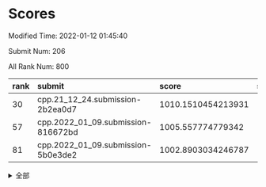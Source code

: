# Scores

Modified Time: 2022-01-12 01:45:40

Submit Num: 206

All Rank Num: 800

| rank |               submit               |       score        |       sigma        | pk_num |
| :--- | :--------------------------------- | :----------------- | :----------------- | :----- |
| 30   | cpp.21_12_24.submission-2b2ea0d7   | 1010.1510454213931 | 1.942276616991037  | 13     |
| 57   | cpp.2022_01_09.submission-816672bd | 1005.557774779342  | 1.5972937506243758 | 15     |
| 81   | cpp.2022_01_09.submission-5b0e3de2 | 1002.8903034246787 | 1.7705486493997467 | 11     |


<details>
<summary>全部</summary>

| rank |                 submit                 |       score        |       sigma        | pk_num |
| :--- | :------------------------------------- | :----------------- | :----------------- | :----- |
| 1    | gobigger.level_3.submission_level_3_36 | 1019.6774805468424 | 2.908492755049858  | 12     |
| 2    | gobigger.level_3.submission_level_3_1  | 1014.1961402378538 | 1.8302276489826752 | 15     |
| 3    | gobigger.level_3.submission_level_3_28 | 1013.8840895241976 | 2.0824285625308296 | 15     |
| 4    | gobigger.level_3.submission_level_3_29 | 1013.8478394856116 | 1.945375796937391  | 16     |
| 5    | gobigger.level_3.submission_level_3_14 | 1013.3056451932417 | 2.0214330238820337 | 15     |
| 6    | gobigger.level_3.submission_level_3_44 | 1013.202944981961  | 2.004838513515253  | 14     |
| 7    | gobigger.level_3.submission_level_3_35 | 1013.094975925284  | 1.7140950514576574 | 16     |
| 8    | gobigger.level_3.submission_level_3_18 | 1012.8444545342828 | 1.6556957157508398 | 16     |
| 9    | gobigger.level_3.submission_level_3_2  | 1012.6807019938086 | 1.8629425131052995 | 14     |
| 10   | gobigger.level_3.submission_level_3_45 | 1012.3273963759048 | 1.9000813532491156 | 15     |
| 11   | gobigger.level_3.submission_level_3_26 | 1012.3166326311541 | 1.8934506803020026 | 13     |
| 12   | gobigger.level_3.submission_level_3_22 | 1012.3119186132606 | 1.6692786942985796 | 16     |
| 13   | gobigger.level_3.submission_level_3_4  | 1012.2114705377744 | 1.9435769371044174 | 13     |
| 14   | gobigger.level_3.submission_level_3_27 | 1011.7762606499284 | 1.7986770391774063 | 16     |
| 15   | gobigger.level_3.submission_level_3_12 | 1011.7084434635415 | 1.8467552722523353 | 15     |
| 16   | gobigger.level_3.submission_level_3_25 | 1011.6271336831655 | 1.8461150896257816 | 17     |
| 17   | gobigger.level_3.submission_level_3_0  | 1011.5265828759028 | 1.528074224311982  | 18     |
| 18   | gobigger.level_3.submission_level_3_7  | 1011.4821367366693 | 2.014385610811841  | 14     |
| 19   | gobigger.level_3.submission_level_3_38 | 1011.3821834867639 | 1.856608842347373  | 14     |
| 20   | gobigger.level_3.submission_level_3_40 | 1011.2205273427807 | 1.5132741369470624 | 16     |
| 21   | gobigger.level_3.submission_level_3_37 | 1011.2066339079403 | 1.8220379602214019 | 15     |
| 22   | gobigger.level_3.submission_level_3_15 | 1011.1164555997159 | 1.7963815292669076 | 15     |
| 23   | gobigger.level_3.submission_level_3_32 | 1011.0281398486293 | 1.6622163685816065 | 15     |
| 24   | gobigger.level_3.submission_level_3_46 | 1010.9692152702715 | 1.554919686783221  | 18     |
| 25   | gobigger.level_3.submission_level_3_21 | 1010.9691563484308 | 1.7980423134069228 | 14     |
| 26   | gobigger.level_3.submission_level_3_47 | 1010.8747226849832 | 1.709694787444717  | 15     |
| 27   | gobigger.level_3.submission_level_3_11 | 1010.6476220511113 | 1.7433010519477274 | 15     |
| 28   | gobigger.level_3.submission_level_3_6  | 1010.3809611284165 | 1.5085923271709374 | 19     |
| 29   | gobigger.level_3.submission_level_3_19 | 1010.2460217057578 | 1.718591832373842  | 16     |
| 30   | cpp.21_12_24.submission-2b2ea0d7       | 1010.1510454213931 | 1.942276616991037  | 13     |
| 31   | gobigger.level_3.submission_level_3_34 | 1010.1143707223123 | 2.104487061523266  | 12     |
| 32   | gobigger.level_3.submission_level_3_17 | 1010.0452393157999 | 1.7423217338105332 | 15     |
| 33   | gobigger.level_3.submission_level_3_8  | 1010.0194001196643 | 1.8123686625635091 | 14     |
| 34   | gobigger.level_3.submission_level_3_3  | 1009.9512891984184 | 1.7693495575353448 | 17     |
| 35   | gobigger.level_3.submission_level_3_13 | 1009.738701309121  | 1.7731856876574033 | 15     |
| 36   | gobigger.level_3.submission_level_3_20 | 1009.6269854564099 | 1.7016880300918327 | 14     |
| 37   | gobigger.level_3.submission_level_3_23 | 1009.4802516151374 | 1.9266389232363705 | 14     |
| 38   | gobigger.level_3.submission_level_3_5  | 1009.4214464909859 | 1.6818782373099526 | 15     |
| 39   | gobigger.level_3.submission_level_3_41 | 1008.8799997162262 | 1.7379227560637829 | 14     |
| 40   | gobigger.level_3.submission_level_3_31 | 1008.8795981085871 | 1.6859846966769567 | 19     |
| 41   | gobigger.level_3.submission_level_3_42 | 1008.8311089359181 | 1.617150834875789  | 16     |
| 42   | gobigger.level_3.submission_level_3_30 | 1008.8258435797367 | 1.7280525752546947 | 15     |
| 43   | gobigger.level_3.submission_level_3_48 | 1008.7201556278532 | 1.7639969314437673 | 14     |
| 44   | gobigger.level_3.submission_level_3_10 | 1008.6896601941237 | 1.6037856798772299 | 16     |
| 45   | gobigger.level_3.submission_level_3_49 | 1008.5753126742705 | 1.448742775089609  | 18     |
| 46   | gobigger.level_3.submission_level_3_16 | 1008.4699007354166 | 1.6984176266284539 | 15     |
| 47   | gobigger.level_3.submission_level_3_9  | 1008.1544624488438 | 1.8380568867855942 | 14     |
| 48   | gobigger.level_3.submission_level_3_24 | 1008.0531436925377 | 1.8683282887792583 | 17     |
| 49   | gobigger.level_3.submission_level_3_43 | 1007.8070438021094 | 1.5785029325937125 | 16     |
| 50   | gobigger.level_3.submission_level_3_33 | 1007.7288169924192 | 1.606888287922296  | 14     |
| 51   | gobigger.level_1.submission_level_1_35 | 1007.581773930447  | 1.843931044876818  | 13     |
| 52   | gobigger.level_3.submission_level_3_39 | 1006.6755265018375 | 1.4170716631182785 | 21     |
| 53   | gobigger.level_1.submission_level_1_27 | 1006.4600688277924 | 1.7516930646336502 | 13     |
| 54   | gobigger.level_1.submission_level_1_9  | 1006.3761622585782 | 1.4734376735758612 | 18     |
| 55   | gobigger.level_1.submission_level_1_13 | 1006.0687479769215 | 1.5710500588861245 | 13     |
| 56   | gobigger.jsonzb.submission_level_4_0   | 1005.6201764424688 | 1.52748109960447   | 14     |
| 57   | cpp.2022_01_09.submission-816672bd     | 1005.557774779342  | 1.5972937506243758 | 15     |
| 58   | gobigger.level_1.submission_level_1_25 | 1005.1579566576598 | 1.5774728741309223 | 15     |
| 59   | gobigger.level_1.submission_level_1_30 | 1005.1548829433239 | 1.6275700408739542 | 14     |
| 60   | gobigger.level_1.submission_level_1_44 | 1005.0666290807178 | 1.601427650660049  | 17     |
| 61   | gobigger.level_1.submission_level_1_42 | 1004.949560240974  | 1.496103717666821  | 14     |
| 62   | gobigger.level_1.submission_level_1_41 | 1004.7857473257988 | 1.670068409120617  | 12     |
| 63   | gobigger.level_1.submission_level_1_47 | 1004.7222374495939 | 1.7737146276797944 | 14     |
| 64   | gobigger.level_1.submission_level_1_8  | 1004.6341195761648 | 1.5637044122191637 | 16     |
| 65   | gobigger.level_1.submission_level_1_29 | 1004.5553010554247 | 1.5148246142113835 | 17     |
| 66   | gobigger.level_1.submission_level_1_2  | 1004.3854448004673 | 1.5599865156797195 | 16     |
| 67   | gobigger.level_1.submission_level_1_45 | 1004.3520659619435 | 1.4957715195427346 | 16     |
| 68   | gobigger.level_1.submission_level_1_21 | 1004.3406420929576 | 1.401820578341569  | 21     |
| 69   | gobigger.level_1.submission_level_1_16 | 1004.3325433092541 | 1.5625575997576635 | 14     |
| 70   | gobigger.level_1.submission_level_1_6  | 1004.1072952067074 | 1.4044622443298187 | 20     |
| 71   | gobigger.level_1.submission_level_1_39 | 1004.1008413595441 | 1.4706920946426683 | 17     |
| 72   | gobigger.level_1.submission_level_1_4  | 1004.0526261599733 | 1.3918404766070012 | 19     |
| 73   | gobigger.level_1.submission_level_1_5  | 1004.039869118834  | 1.5591465859065907 | 16     |
| 74   | gobigger.level_1.submission_level_1_26 | 1004.028467893957  | 1.8428474851166083 | 12     |
| 75   | gobigger.level_1.submission_level_1_43 | 1003.9377715696418 | 1.4267476098588912 | 17     |
| 76   | gobigger.level_1.submission_level_1_1  | 1003.7626103324554 | 1.8209155122582708 | 13     |
| 77   | gobigger.level_1.submission_level_1_18 | 1003.3868589694015 | 1.5768887424605025 | 15     |
| 78   | gobigger.level_1.submission_level_1_14 | 1003.3107657965575 | 1.662084567706262  | 13     |
| 79   | gobigger.level_1.submission_level_1_31 | 1003.1719078631015 | 1.4891948581997279 | 16     |
| 80   | gobigger.level_1.submission_level_1_36 | 1003.1654823381011 | 1.5632215553637205 | 16     |
| 81   | cpp.2022_01_09.submission-5b0e3de2     | 1002.8903034246787 | 1.7705486493997467 | 11     |
| 82   | gobigger.level_1.submission_level_1_15 | 1002.8849588968706 | 1.4532515774776635 | 17     |
| 83   | gobigger.level_1.submission_level_1_20 | 1002.8785251623526 | 1.4644385887317468 | 14     |
| 84   | gobigger.level_1.submission_level_1_33 | 1002.8432870107872 | 1.622245189987622  | 14     |
| 85   | gobigger.level_1.submission_level_1_17 | 1002.6939644392967 | 1.556740142427189  | 15     |
| 86   | gobigger.level_1.submission_level_1_11 | 1002.5556544145088 | 1.4742824651055646 | 17     |
| 87   | gobigger.level_1.submission_level_1_49 | 1002.5529547555633 | 1.3809829707778738 | 20     |
| 88   | gobigger.level_1.submission_level_1_38 | 1002.5322093500849 | 1.7427806296529285 | 12     |
| 89   | gobigger.level_1.submission_level_1_24 | 1002.5288477490066 | 1.5070111865701272 | 18     |
| 90   | gobigger.level_1.submission_level_1_12 | 1002.4933981227441 | 1.677452645407767  | 13     |
| 91   | gobigger.level_1.submission_level_1_34 | 1002.3899497808053 | 1.5014799720095788 | 15     |
| 92   | gobigger.level_1.submission_level_1_48 | 1002.3736104035538 | 1.5195809154203996 | 13     |
| 93   | gobigger.level_1.submission_level_1_23 | 1002.3317192072406 | 1.3599949847618238 | 19     |
| 94   | gobigger.level_1.submission_level_1_22 | 1002.2184372219158 | 1.6776988549055445 | 13     |
| 95   | gobigger.level_1.submission_level_1_32 | 1002.1492159474109 | 1.4493553359855709 | 17     |
| 96   | gobigger.level_1.submission_level_1_3  | 1002.0547707477439 | 1.3849377753925414 | 20     |
| 97   | gobigger.level_1.submission_level_1_46 | 1002.0009751347247 | 1.5674365792414964 | 15     |
| 98   | gobigger.level_1.submission_level_1_37 | 1001.5929085745928 | 1.6202112196669456 | 16     |
| 99   | gobigger.level_1.submission_level_1_28 | 1001.4541267130516 | 1.4980520827827062 | 16     |
| 100  | gobigger.level_1.submission_level_1_7  | 1001.241692136868  | 1.5557650615531942 | 15     |
| 101  | gobigger.level_1.submission_level_1_0  | 1000.757500304247  | 1.4595675272972353 | 16     |
| 102  | gobigger.level_1.submission_level_1_19 | 1000.5892234556958 | 1.5554293615684904 | 13     |
| 103  | gobigger.level_1.submission_level_1_10 | 1000.2455446017817 | 1.6959955525719808 | 14     |
| 104  | gobigger.random.submission_random_46   | 999.6120307512394  | 1.559551304763112  | 12     |
| 105  | gobigger.random.submission_random_17   | 998.6822960584377  | 1.55851566581268   | 13     |
| 106  | gobigger.random.submission_random_19   | 998.4952169813716  | 1.6829598584772005 | 11     |
| 107  | gobigger.level_1.submission_level_1_40 | 998.2626398779978  | 1.6820470342459561 | 14     |
| 108  | gobigger.random.submission_random_13   | 997.7229944786777  | 1.4328703610568503 | 17     |
| 109  | gobigger.random.submission_random_14   | 997.7201472291711  | 1.3861213203091265 | 19     |
| 110  | gobigger.random.submission_random_15   | 997.6395809405702  | 1.6344568970694893 | 12     |
| 111  | gobigger.random.submission_random_0    | 997.5811533175591  | 1.4184623665673899 | 17     |
| 112  | gobigger.random.submission_random_18   | 997.4691245163762  | 1.3456850421017923 | 17     |
| 113  | gobigger.random.submission_random_35   | 997.269630953812   | 1.4531572891458726 | 19     |
| 114  | gobigger.random.submission_random_8    | 997.2327378137186  | 1.3947120961025548 | 18     |
| 115  | gobigger.random.submission_random_25   | 997.1256779657598  | 1.490988875714008  | 15     |
| 116  | gobigger.random.submission_random_22   | 997.0540960346242  | 1.4213197888507298 | 15     |
| 117  | gobigger.random.submission_random_26   | 996.8864813598836  | 1.5364986179595495 | 14     |
| 118  | gobigger.random.submission_random_9    | 996.880070696532   | 1.5308289130010122 | 15     |
| 119  | gobigger.level_2.submission_level_2_31 | 996.8125108730978  | 1.6168972841717184 | 13     |
| 120  | gobigger.random.submission_random_36   | 996.801902406441   | 1.5761801126394246 | 16     |
| 121  | gobigger.random.submission_random_16   | 996.6396590681477  | 1.5545309299859058 | 14     |
| 122  | gobigger.random.submission_random_49   | 996.5834070781189  | 1.3901984079988654 | 16     |
| 123  | gobigger.random.submission_random_44   | 996.524666643244   | 1.483544568797771  | 15     |
| 124  | gobigger.random.submission_random_31   | 996.505012429758   | 1.5320161481134815 | 15     |
| 125  | gobigger.random.submission_random_48   | 996.4969894849057  | 1.430647252927695  | 18     |
| 126  | gobigger.random.submission_random_20   | 996.4657985749808  | 1.5188456206513565 | 17     |
| 127  | gobigger.random.submission_random_1    | 996.4366007711491  | 1.6656295948799456 | 15     |
| 128  | gobigger.random.submission_random_6    | 996.3961546846799  | 1.5977048098906481 | 14     |
| 129  | gobigger.random.submission_random_42   | 996.3648481848725  | 1.4538388218194986 | 17     |
| 130  | gobigger.random.submission_random_40   | 996.2610173978077  | 1.415984676049822  | 15     |
| 131  | gobigger.random.submission_random_2    | 996.2442912880603  | 1.5899579410982998 | 15     |
| 132  | gobigger.random.submission_random_29   | 996.1844968086689  | 1.348828363188413  | 18     |
| 133  | gobigger.random.submission_random_38   | 996.1258294577749  | 1.4925945447533842 | 17     |
| 134  | gobigger.level_2.submission_level_2_49 | 996.1114388518577  | 1.5037869611776693 | 18     |
| 135  | gobigger.random.submission_random_5    | 995.9793263875116  | 1.4219050874755454 | 17     |
| 136  | gobigger.level_2.submission_level_2_15 | 995.958845253329   | 1.5938770483489308 | 16     |
| 137  | gobigger.random.submission_random_4    | 995.957328350481   | 1.4896898083529106 | 16     |
| 138  | gobigger.level_2.submission_level_2_12 | 995.9297703859252  | 1.4949724214200808 | 16     |
| 139  | gobigger.level_2.submission_level_2_40 | 995.8722902303643  | 1.5690331149793995 | 16     |
| 140  | gobigger.random.submission_random_41   | 995.8226091991436  | 1.65883034229912   | 13     |
| 141  | gobigger.random.submission_random_39   | 995.8185092201645  | 1.5406246127748247 | 15     |
| 142  | gobigger.random.submission_random_10   | 995.6820830589064  | 1.4857817746801674 | 17     |
| 143  | gobigger.level_2.submission_level_2_27 | 995.6162559984678  | 1.4019612329001256 | 17     |
| 144  | gobigger.level_2.submission_level_2_33 | 995.5937192395504  | 1.6646107107424848 | 13     |
| 145  | gobigger.level_2.submission_level_2_38 | 995.5795833478791  | 1.4525939270084778 | 20     |
| 146  | gobigger.random.submission_random_24   | 995.579519958802   | 1.368221121907478  | 19     |
| 147  | gobigger.random.submission_random_7    | 995.5454551378174  | 1.6157452249716382 | 13     |
| 148  | gobigger.random.submission_random_30   | 995.4832036075903  | 1.5037828277276784 | 16     |
| 149  | gobigger.random.submission_random_32   | 995.4576222886358  | 1.7225001687920747 | 13     |
| 150  | gobigger.random.submission_random_47   | 995.2285631007318  | 1.5886424359293925 | 16     |
| 151  | gobigger.level_2.submission_level_2_37 | 995.1571938754836  | 1.4038139243059122 | 21     |
| 152  | gobigger.random.submission_random_43   | 994.884967408143   | 1.3158912114788182 | 19     |
| 153  | gobigger.level_2.submission_level_2_25 | 994.7513020169811  | 1.5200055759721725 | 19     |
| 154  | gobigger.random.submission_random_45   | 994.7318188195267  | 1.5135864260558578 | 15     |
| 155  | gobigger.random.submission_random_23   | 994.6738181877878  | 1.4313598570123276 | 16     |
| 156  | gobigger.random.submission_random_27   | 994.625628272618   | 1.532602800110695  | 15     |
| 157  | gobigger.random.submission_random_34   | 994.5908051591394  | 1.585409086283812  | 17     |
| 158  | gobigger.random.submission_random_37   | 994.5646541982594  | 1.3590238578281193 | 20     |
| 159  | gobigger.level_2.submission_level_2_32 | 994.4205817068737  | 1.5825790330128149 | 16     |
| 160  | gobigger.level_2.submission_level_2_16 | 994.3987587624417  | 1.563667128825099  | 17     |
| 161  | gobigger.level_2.submission_level_2_11 | 994.294862330892   | 1.4431409214644304 | 20     |
| 162  | gobigger.level_2.submission_level_2_19 | 994.1856309592166  | 1.5107200809492576 | 15     |
| 163  | gobigger.random.submission_random_28   | 994.1351744191837  | 1.403471415260384  | 18     |
| 164  | gobigger.random.submission_random_12   | 994.1056947958056  | 1.7441626413421893 | 15     |
| 165  | gobigger.level_2.submission_level_2_29 | 993.9355917908674  | 1.921305502971777  | 11     |
| 166  | gobigger.random.submission_random_11   | 993.830274982226   | 1.5675804435324605 | 17     |
| 167  | gobigger.level_2.submission_level_2_10 | 993.7751346689249  | 1.552612384818863  | 16     |
| 168  | gobigger.level_2.submission_level_2_20 | 993.6779196293558  | 1.8255977210539163 | 11     |
| 169  | gobigger.level_2.submission_level_2_6  | 993.6207193293769  | 1.7041374750743903 | 13     |
| 170  | gobigger.level_2.submission_level_2_26 | 993.6134051493183  | 1.514891581882132  | 18     |
| 171  | gobigger.random.submission_random_33   | 993.6035779329187  | 1.4877748703484899 | 17     |
| 172  | gobigger.level_2.submission_level_2_34 | 993.6012228561004  | 1.6249200045009395 | 16     |
| 173  | gobigger.random.submission_random_21   | 993.5903239017739  | 1.8797381222563345 | 13     |
| 174  | gobigger.level_2.submission_level_2_43 | 993.4969120669784  | 1.401829356885109  | 17     |
| 175  | gobigger.random.submission_random_3    | 993.2170525864793  | 1.5156300695011884 | 15     |
| 176  | gobigger.level_2.submission_level_2_42 | 993.0810364029998  | 1.5777388852511405 | 18     |
| 177  | gobigger.level_2.submission_level_2_21 | 993.076630104315   | 1.4913393932198566 | 17     |
| 178  | gobigger.level_2.submission_level_2_36 | 992.9746257597625  | 1.3520416455323339 | 22     |
| 179  | gobigger.level_2.submission_level_2_5  | 992.9655517980113  | 1.846861111305097  | 14     |
| 180  | gobigger.level_2.submission_level_2_7  | 992.9381764686725  | 1.5181873713390812 | 23     |
| 181  | gobigger.level_2.submission_level_2_24 | 992.8781726623124  | 1.681892553173906  | 15     |
| 182  | gobigger.level_2.submission_level_2_35 | 992.558558203407   | 1.4964734880089121 | 15     |
| 183  | gobigger.level_2.submission_level_2_47 | 992.2960862346947  | 1.6584867674867163 | 14     |
| 184  | gobigger.level_2.submission_level_2_46 | 992.183672940599   | 1.6861514720385253 | 15     |
| 185  | gobigger.level_2.submission_level_2_39 | 992.1813431032718  | 1.861783215979913  | 14     |
| 186  | gobigger.level_2.submission_level_2_0  | 992.0627667393734  | 1.4827917617094322 | 17     |
| 187  | gobigger.level_2.submission_level_2_2  | 991.6866223904543  | 1.8325163294547677 | 15     |
| 188  | gobigger.level_2.submission_level_2_17 | 991.6212721793801  | 1.5366989549853358 | 18     |
| 189  | gobigger.level_2.submission_level_2_28 | 991.5452254485373  | 1.9352127017584568 | 14     |
| 190  | gobigger.level_2.submission_level_2_3  | 991.2089157787107  | 1.6344822039497777 | 16     |
| 191  | gobigger.level_2.submission_level_2_30 | 991.2019633451122  | 1.5466141281765513 | 16     |
| 192  | gobigger.level_2.submission_level_2_1  | 990.9733487065464  | 2.1666596090092867 | 14     |
| 193  | gobigger.level_2.submission_level_2_23 | 990.9631025703777  | 1.7571509117095356 | 14     |
| 194  | gobigger.level_2.submission_level_2_18 | 990.9216834176367  | 1.6234218297277738 | 19     |
| 195  | gobigger.level_2.submission_level_2_14 | 990.8357010680564  | 1.5066679155762925 | 16     |
| 196  | gobigger.level_2.submission_level_2_13 | 990.7954411840761  | 2.028236323151992  | 13     |
| 197  | gobigger.level_2.submission_level_2_4  | 990.6727146857983  | 1.8080598648675636 | 14     |
| 198  | gobigger.level_2.submission_level_2_44 | 989.5996362083239  | 1.7530983551966757 | 14     |
| 199  | gobigger.level_2.submission_level_2_22 | 989.5282947172042  | 1.7609746980970593 | 16     |
| 200  | gobigger.level_2.submission_level_2_48 | 989.5147863401627  | 1.6711536308742678 | 16     |
| 201  | gobigger.level_2.submission_level_2_8  | 987.9161404232129  | 2.0226236247843286 | 14     |
| 202  | gobigger.none.submission_none_1        | 987.8476217650461  | 1.907596849924277  | 16     |
| 203  | gobigger.level_2.submission_level_2_41 | 987.8419982585789  | 1.9345193824419007 | 13     |
| 204  | gobigger.level_2.submission_level_2_45 | 987.70169771589    | 1.983374912202721  | 13     |
| 205  | gobigger.level_2.submission_level_2_9  | 986.0991908266473  | 2.240594645669533  | 12     |
| 206  | gobigger.none.submission_none_0        | 979.7047260333811  | 2.6187412476855916 | 13     |

</details>